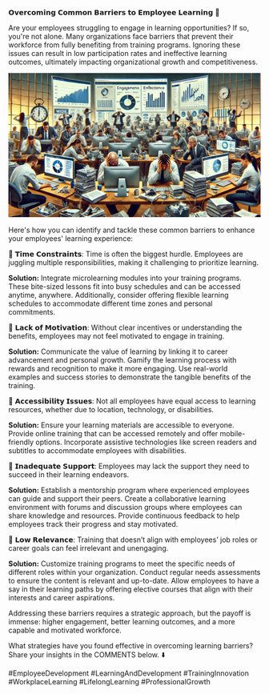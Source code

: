 𝗢𝘃𝗲𝗿𝗰𝗼𝗺𝗶𝗻𝗴 𝗖𝗼𝗺𝗺𝗼𝗻 𝗕𝗮𝗿𝗿𝗶𝗲𝗿𝘀 𝘁𝗼 𝗘𝗺𝗽𝗹𝗼𝘆𝗲𝗲 𝗟𝗲𝗮𝗿𝗻𝗶𝗻𝗴 🚀

Are your employees struggling to engage in learning opportunities? If so, you're not alone. Many organizations face barriers that prevent their workforce from fully benefiting from training programs. Ignoring these issues can result in low participation rates and ineffective learning outcomes, ultimately impacting organizational growth and competitiveness.

![barriers](./images/040-barriers.png)

Here's how you can identify and tackle these common barriers to enhance your employees' learning experience:

📌 𝗧𝗶𝗺𝗲 𝗖𝗼𝗻𝘀𝘁𝗿𝗮𝗶𝗻𝘁𝘀:
Time is often the biggest hurdle. Employees are juggling multiple responsibilities, making it challenging to prioritize learning.

**Solution:** Integrate microlearning modules into your training programs. These bite-sized lessons fit into busy schedules and can be accessed anytime, anywhere. Additionally, consider offering flexible learning schedules to accommodate different time zones and personal commitments.

📌 𝗟𝗮𝗰𝗸 𝗼𝗳 𝗠𝗼𝘁𝗶𝘃𝗮𝘁𝗶𝗼𝗻:
Without clear incentives or understanding the benefits, employees may not feel motivated to engage in training.

**Solution:** Communicate the value of learning by linking it to career advancement and personal growth. Gamify the learning process with rewards and recognition to make it more engaging. Use real-world examples and success stories to demonstrate the tangible benefits of the training.

📌 𝗔𝗰𝗰𝗲𝘀𝘀𝗶𝗯𝗶𝗹𝗶𝘁𝘆 𝗜𝘀𝘀𝘂𝗲𝘀:
Not all employees have equal access to learning resources, whether due to location, technology, or disabilities.

**Solution:** Ensure your learning materials are accessible to everyone. Provide online training that can be accessed remotely and offer mobile-friendly options. Incorporate assistive technologies like screen readers and subtitles to accommodate employees with disabilities.

📌 𝗜𝗻𝗮𝗱𝗲𝗾𝘂𝗮𝘁𝗲 𝗦𝘂𝗽𝗽𝗼𝗿𝘁:
Employees may lack the support they need to succeed in their learning endeavors.

**Solution:** Establish a mentorship program where experienced employees can guide and support their peers. Create a collaborative learning environment with forums and discussion groups where employees can share knowledge and resources. Provide continuous feedback to help employees track their progress and stay motivated.

📌 𝗟𝗼𝘄 𝗥𝗲𝗹𝗲𝘃𝗮𝗻𝗰𝗲:
Training that doesn’t align with employees’ job roles or career goals can feel irrelevant and unengaging.

**Solution:** Customize training programs to meet the specific needs of different roles within your organization. Conduct regular needs assessments to ensure the content is relevant and up-to-date. Allow employees to have a say in their learning paths by offering elective courses that align with their interests and career aspirations.

Addressing these barriers requires a strategic approach, but the payoff is immense: higher engagement, better learning outcomes, and a more capable and motivated workforce. 

What strategies have you found effective in overcoming learning barriers? Share your insights in the COMMENTS below. ⬇️

#EmployeeDevelopment #LearningAndDevelopment #TrainingInnovation #WorkplaceLearning #LifelongLearning #ProfessionalGrowth